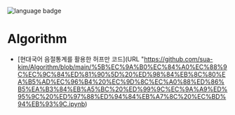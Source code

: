 ![language badge](https://img.shields.io/badge/language-python-blue)
# Algorithm

- [현대국어 음절통계를 활용한 허프만 코드](URL "https://github.com/sua-kim/Algorithm/blob/main/%5B%EC%9A%B0%EC%84%A0%EC%88%9C%EC%9C%84%ED%81%90%5D%20%ED%98%84%EB%8C%80%EA%B5%AD%EC%96%B4%20%EC%9D%8C%EC%A0%88%ED%86%B5%EA%B3%84%EB%A5%BC%20%ED%99%9C%EC%9A%A9%ED%95%9C%20%ED%97%88%ED%94%84%EB%A7%8C%20%EC%BD%94%EB%93%9C.ipynb)
